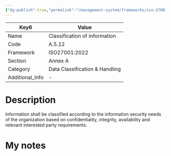 ```yaml
---
{"dg-publish":true,"permalink":"/management-system/frameworks/iso-27001-2022/iso-27001-2022-a-5-12/","tags":["requirement"],"noteIcon":"1"}
---
```



<div><table class="dataview table-view-table"><thead class="table-view-thead"><tr class="table-view-tr-header"><th class="table-view-th"><span>Key</span><span class="dataview small-text">6</span></th><th class="table-view-th"><span>Value</span></th></tr></thead><tbody class="table-view-tbody"><tr><td><span>Name</span></td><td><span>Classification of information</span></td></tr><tr><td><span>Code</span></td><td><span>A.5.12</span></td></tr><tr><td><span>Framework</span></td><td><span>ISO27001:2022</span></td></tr><tr><td><span>Section</span></td><td><span>Annex A</span></td></tr><tr><td><span>Category</span></td><td><span>Data Classification &amp; Handling</span></td></tr><tr><td><span>Additional_Info</span></td><td><span>-</span></td></tr></tbody></table></div>

# Description

Information shall be classified according to the information security needs of the organization based on confidentiality, integrity, availability and relevant interested party requirements.

# My notes
